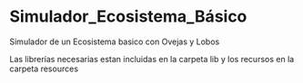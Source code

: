# Simulador_Ecosistema_Básico
Simulador de un Ecosistema basico con Ovejas y Lobos 

Las librerías necesarias estan incluidas en la carpeta lib y los recursos en la carpeta resources

